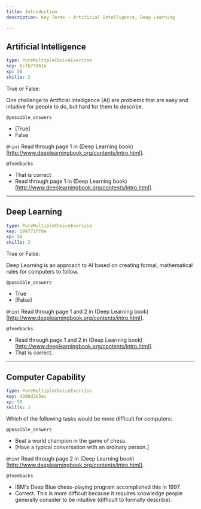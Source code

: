 ```yaml
---
title: Introduction
description: Key Terms - Artificial Intelligence, Deep Learning

---
```

## Artificial Intelligence

```yaml
type: PureMultipleChoiceExercise
key: 6cfb77861e
xp: 50
skills: 2
```
True or False:

One challenge to Artificial Intelligence (AI) are problems that are easy and intuitive for people to do, but hard for them to describe.

`@possible_answers`
- [True]
- False

`@hint`
Read through page 1 in (Deep Learning book)[http://www.deeplearningbook.org/contents/intro.html].

`@feedbacks`
- That is correct
- Read through page 1 in (Deep Learning book)[http://www.deeplearningbook.org/contents/intro.html].


---
## Deep Learning

```yaml
type: PureMultipleChoiceExercise
key: 199771ff8e
xp: 50
skills: 2
```
True or False:

Deep Learning is an approach to AI based on creating formal, mathematical rules for computers to follow.

`@possible_answers`
- True
- [False]

`@hint`
Read through page 1 and 2 in (Deep Learning book)[http://www.deeplearningbook.org/contents/intro.html].

`@feedbacks`
- Read through page 1 and 2 in (Deep Learning book)[http://www.deeplearningbook.org/contents/intro.html].
- That is correct.



---
## Computer Capability

```yaml
type: PureMultipleChoiceExercise
key: 4208d3e5ec
xp: 50
skills: 2
```

Which of the following tasks would be more difficult for computers:

`@possible_answers`
- Beat a world champion in the game of chess.
- [Have a typical conversation with an ordinary person.]

`@hint`
Read through page 2 in (Deep Learning book)[http://www.deeplearningbook.org/contents/intro.html].

`@feedbacks`
- IBM's Deep Blue chess-playing program accomplished this in 1997.
- Correct. This is more difficult because it requires knowledge people generally consider to be intuitive (difficult to formally describe).

